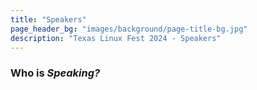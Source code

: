 ```yaml
---
title: "Speakers"
page_header_bg: "images/background/page-title-bg.jpg"
description: "Texas Linux Fest 2024 - Speakers"
---
```


### Who is _Speaking?_
